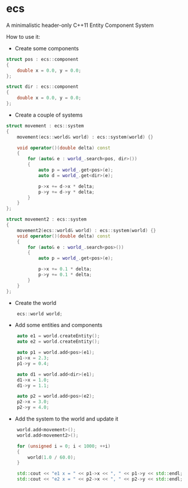 # ecs
A minimalistic header-only C++11 Entity Component System

How to use it:

- Create some components
```c++
struct pos : ecs::component
{
	double x = 0.0, y = 0.0;
};

struct dir : ecs::component
{
	double x = 0.0, y = 0.0;
};
```

- Create a couple of systems
```c++
struct movement : ecs::system
{
	movement(ecs::world& world) : ecs::system(world) {}

	void operator()(double delta) const
	{
		for (auto& e : world_.search<pos, dir>())
		{
			auto p = world_.get<pos>(e);
			auto d = world_.get<dir>(e);

			p->x += d->x * delta;
			p->y += d->y * delta;
		}
	}
};

struct movement2 : ecs::system
{
	movement2(ecs::world& world) : ecs::system(world) {}
	void operator()(double delta) const
	{
		for (auto& e : world_.search<pos>())
		{
			auto p = world_.get<pos>(e);

			p->x += 0.1 * delta;
			p->y += 0.1 * delta;
		}
	}
};
```
- Create the world
```c++
	ecs::world world;
```

- Add some entities and components
```c++
	auto e1 = world.createEntity();
	auto e2 = world.createEntity();

	auto p1 = world.add<pos>(e1);
	p1->x = 2.3;
	p1->y = 0.4;

	auto d1 = world.add<dir>(e1);
	d1->x = 1.0;
	d1->y = 1.1;

	auto p2 = world.add<pos>(e2);
	p2->x = 3.0;
	p2->y = 4.0;
```

- Add the system to the world and update it
```c++
	world.add<movement>();
	world.add<movement2>();

	for (unsigned i = 0; i < 1000; ++i)
	{
		world(1.0 / 60.0);
	}

	std::cout << "e1 x = " << p1->x << ", " << p1->y << std::endl;
	std::cout << "e2 x = " << p2->x << ", " << p2->y << std::endl;
```
